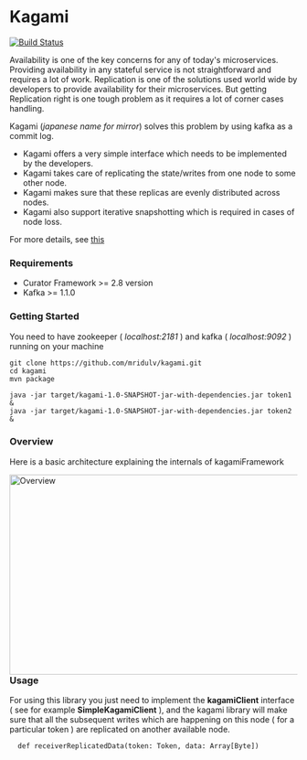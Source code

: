 # Kagami

[![Build Status](https://travis-ci.org/mridulv/kagami.svg?branch=master)](https://travis-ci.org/mridulv/kagami)

Availability is one of the key concerns for any of today's microservices. Providing availability in any stateful service is not straightforward and requires a lot of work. Replication is one of the solutions used world wide by developers to provide availability for their microservices. But getting Replication right is one tough problem as it requires a lot of corner cases handling.

Kagami (*japanese name for mirror*) solves this problem by using kafka as a commit log. 
- Kagami offers a very simple interface which needs to be implemented by the developers. 
- Kagami takes care of replicating the state/writes from one node to some other node. 
- Kagami makes sure that these replicas are evenly distributed across nodes.
- Kagami also support iterative snapshotting which is required in cases of node loss.

For more details, see [this](https://miuv.blog/2018/04/16/building-replicated-distributed-systems-with-kafka/)

### Requirements
- Curator Framework >= 2.8 version
- Kafka >= 1.1.0

### Getting Started

You need to have zookeeper ( *localhost:2181* ) and kafka ( *localhost:9092* ) running on your machine

```
git clone https://github.com/mridulv/kagami.git
cd kagami
mvn package
```

```
java -jar target/kagami-1.0-SNAPSHOT-jar-with-dependencies.jar token1 &
java -jar target/kagami-1.0-SNAPSHOT-jar-with-dependencies.jar token2 &
```

### Overview

Here is a basic architecture explaining the internals of kagamiFramework

<img src="https://mypersonalmusingsblog.files.wordpress.com/2018/06/blank-diagram-page-1-66-e1528296740620.jpeg"     alt="Overview" style="float: left; margin-right: 10px;" width="700" height="350"/> 

### Usage

For using this library you just need to implement the **kagamiClient** interface ( see for example **SimpleKagamiClient** ), and the kagami library will make sure that all the subsequent writes which are happening on this node ( for a particular token ) are replicated on another available node.

```
  def receiverReplicatedData(token: Token, data: Array[Byte])
```
